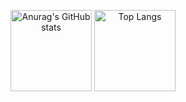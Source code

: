 <p align="center">
<img height="130" alt="Anurag's GitHub stats" src="https://github-readme-stats.vercel.app/api?username=kYaRick&custom_title=kYaRick's%20GitHub%20statistics&count_private=true&hide=issues,contribs&show_icons=true&theme=dracula&hide_border=true&icon_color=F88687">
<img height="130" alt="Top Langs" src="https://github-readme-stats.vercel.app/api/top-langs/?username=kYaRick&layout=compact&theme=dracula&hide_border=true">
</p>
